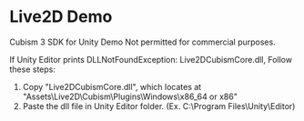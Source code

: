 # Live2D Demo
Cubism 3 SDK for Unity Demo
Not permitted for commercial purposes.

If Unity Editor prints DLLNotFoundException: Live2DCubismCore.dll, Follow these steps:

1. Copy "Live2DCubismCore.dll", which locates at "Assets\Live2D\Cubism\Plugins\Windows\x86_64 or x86"
2. Paste the dll file in Unity Editor folder. (Ex. C:\Program Files\Unity\Editor)
